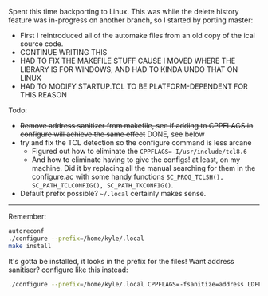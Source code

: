 Spent this time backporting to Linux. This was while the delete history feature was in-progress on another branch, so I started by porting master:
- First I reintroduced all of the automake files from an old copy of the ical source code.
- CONTINUE WRITING THIS
- HAD TO FIX THE MAKEFILE STUFF CAUSE I MOVED WHERE THE LIBRARY IS FOR WINDOWS, AND HAD TO KINDA UNDO THAT ON LINUX
- HAD TO MODIFY STARTUP.TCL TO BE PLATFORM-DEPENDENT FOR THIS REASON

Todo:
- ~~Remove address sanitizer from makefile, see if adding to CPPFLAGS in configure will achieve the same effect~~ DONE, see below
- try and fix the TCL detection so the configure command is less arcane
	- Figured out how to eliminate the `CPPFLAGS=-I/usr/include/tcl8.6` 
	- And how to eliminate having to give the configs! at least, on my machine. Did it by replacing all the manual searching for them in the configure.ac with some handy functions `SC_PROG_TCLSH(), SC_PATH_TCLCONFIG(), SC_PATH_TKCONFIG()`.
- Default prefix possible? `~/.local` certainly makes sense.

---
Remember:
```sh
autoreconf
./configure --prefix=/home/kyle/.local
make install
```
It's gotta be installed, it looks in the prefix for the files!
Want address sanitiser? configure like this instead:
```sh
./configure --prefix=/home/kyle/.local CPPFLAGS=-fsanitize=address LDFLAGS=-fsanitize=address
```